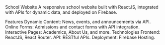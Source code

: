 School Website
A responsive school website built with ReactJS, integrated with APIs for dynamic data, and deployed on Firebase.

Features
Dynamic Content: News, events, and announcements via API.
Online Forms: Admissions and contact forms with API integration.
Interactive Pages: Academics, About Us, and more.
Technologies
Frontend: ReactJS, React Router.
API: RESTful APIs.
Deployment: Firebase Hosting.
